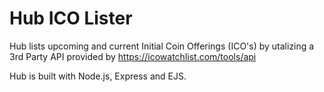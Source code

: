 # Hub ICO Lister


Hub lists upcoming and current Initial Coin Offerings (ICO's) by utalizing a 3rd Party API provided by https://icowatchlist.com/tools/api 


Hub is built with Node.js, Express and EJS. 
